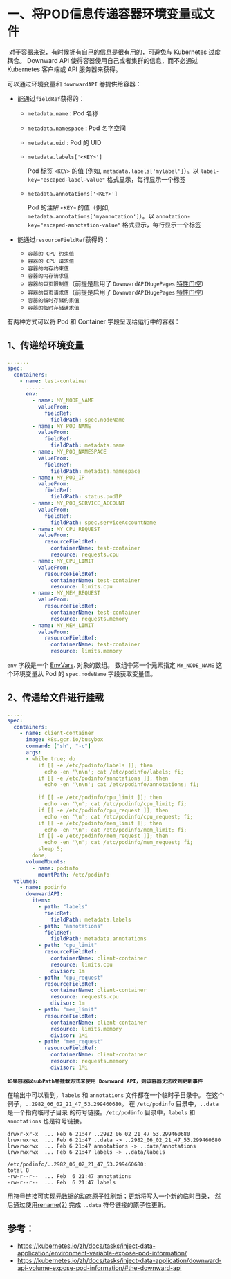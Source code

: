 # 一、将POD信息传递容器环境变量或文件

​	对于容器来说，有时候拥有自己的信息是很有用的，可避免与 Kubernetes 过度耦合。 Downward API 使得容器使用自己或者集群的信息，而不必通过 Kubernetes 客户端或 API 服务器来获得。

可以通过环境变量和 `downwardAPI` 卷提供给容器：

- 能通过`fieldRef`获得的：

  - `metadata.name` : Pod 名称

  - `metadata.namespace` : Pod 名字空间

  - `metadata.uid` : Pod 的 UID

  - `metadata.labels['<KEY>']` 

    Pod 标签 `<KEY>` 的值 (例如, `metadata.labels['mylabel']`）。以 `label-key="escaped-label-value"` 格式显示，每行显示一个标签

  - `metadata.annotations['<KEY>']` 

     Pod 的注解 `<KEY>` 的值（例如, `metadata.annotations['myannotation']`）。以 `annotation-key="escaped-annotation-value"` 格式显示，每行显示一个标签

- 能通过`resourceFieldRef`获得的：
  - `容器的 CPU 约束值`
  - `容器的 CPU 请求值`
  - `容器的内存约束值`
  - `容器的内存请求值`
  - `容器的巨页限制值`（前提是启用了 `DownwardAPIHugePages` [特性门控](https://kubernetes.io/zh/docs/reference/command-line-tools-reference/feature-gates/)）
  - `容器的巨页请求值`（前提是启用了 `DownwardAPIHugePages` [特性门控](https://kubernetes.io/zh/docs/reference/command-line-tools-reference/feature-gates/)）
  - `容器的临时存储约束值`
  - `容器的临时存储请求值`



有两种方式可以将 Pod 和 Container 字段呈现给运行中的容器：

## 1、传递给环境变量

```yaml
.......
spec:
  containers:
    - name: test-container
      ......
      env:
        - name: MY_NODE_NAME
          valueFrom:
            fieldRef:
              fieldPath: spec.nodeName
        - name: MY_POD_NAME
          valueFrom:
            fieldRef:
              fieldPath: metadata.name
        - name: MY_POD_NAMESPACE
          valueFrom:
            fieldRef:
              fieldPath: metadata.namespace
        - name: MY_POD_IP
          valueFrom:
            fieldRef:
              fieldPath: status.podIP
        - name: MY_POD_SERVICE_ACCOUNT
          valueFrom:
            fieldRef:
              fieldPath: spec.serviceAccountName
        - name: MY_CPU_REQUEST
          valueFrom:
            resourceFieldRef:
              containerName: test-container
              resource: requests.cpu
        - name: MY_CPU_LIMIT
          valueFrom:
            resourceFieldRef:
              containerName: test-container
              resource: limits.cpu
        - name: MY_MEM_REQUEST
          valueFrom:
            resourceFieldRef:
              containerName: test-container
              resource: requests.memory
        - name: MY_MEM_LIMIT
          valueFrom:
            resourceFieldRef:
              containerName: test-container
              resource: limits.memory
```

`env` 字段是一个 [EnvVars](https://kubernetes.io/docs/reference/generated/kubernetes-api/v1.23/#envvar-v1-core). 对象的数组。 数组中第一个元素指定 `MY_NODE_NAME` 这个环境变量从 Pod 的 `spec.nodeName` 字段获取变量值。 

## 2、传递给文件进行挂载

```yaml
.....
spec:
  containers:
    - name: client-container
      image: k8s.gcr.io/busybox
      command: ["sh", "-c"]
      args:
      - while true; do
          if [[ -e /etc/podinfo/labels ]]; then
            echo -en '\n\n'; cat /etc/podinfo/labels; fi;
          if [[ -e /etc/podinfo/annotations ]]; then
            echo -en '\n\n'; cat /etc/podinfo/annotations; fi;
            
          if [[ -e /etc/podinfo/cpu_limit ]]; then
            echo -en '\n'; cat /etc/podinfo/cpu_limit; fi;
          if [[ -e /etc/podinfo/cpu_request ]]; then
            echo -en '\n'; cat /etc/podinfo/cpu_request; fi;
          if [[ -e /etc/podinfo/mem_limit ]]; then
            echo -en '\n'; cat /etc/podinfo/mem_limit; fi;
          if [[ -e /etc/podinfo/mem_request ]]; then
            echo -en '\n'; cat /etc/podinfo/mem_request; fi;
          sleep 5;
        done;
      volumeMounts:
        - name: podinfo
          mountPath: /etc/podinfo
  volumes:
    - name: podinfo
      downwardAPI:
        items:
          - path: "labels"
            fieldRef:
              fieldPath: metadata.labels
          - path: "annotations"
            fieldRef:
              fieldPath: metadata.annotations
          - path: "cpu_limit"
            resourceFieldRef:
              containerName: client-container
              resource: limits.cpu
              divisor: 1m
          - path: "cpu_request"
            resourceFieldRef:
              containerName: client-container
              resource: requests.cpu
              divisor: 1m
          - path: "mem_limit"
            resourceFieldRef:
              containerName: client-container
              resource: limits.memory
              divisor: 1Mi
          - path: "mem_request"
            resourceFieldRef:
              containerName: client-container
              resource: requests.memory
              divisor: 1Mi
```

**`如果容器以subPath卷挂载方式来使用 Downward API，则该容器无法收到更新事件`**



在输出中可以看到，`labels` 和 `annotations` 文件都在一个临时子目录中。 在这个例子，`..2982_06_02_21_47_53.299460680`。 在 `/etc/podinfo` 目录中，`..data` 是一个指向临时子目录 的符号链接。`/etc/podinfo` 目录中，`labels` 和 `annotations` 也是符号链接。

```
drwxr-xr-x  ... Feb 6 21:47 ..2982_06_02_21_47_53.299460680
lrwxrwxrwx  ... Feb 6 21:47 ..data -> ..2982_06_02_21_47_53.299460680
lrwxrwxrwx  ... Feb 6 21:47 annotations -> ..data/annotations
lrwxrwxrwx  ... Feb 6 21:47 labels -> ..data/labels

/etc/podinfo/..2982_06_02_21_47_53.299460680:
total 8
-rw-r--r--  ... Feb  6 21:47 annotations
-rw-r--r--  ... Feb  6 21:47 labels
```

用符号链接可实现元数据的动态原子性刷新；更新将写入一个新的临时目录， 然后通过使用[rename(2)](http://man7.org/linux/man-pages/man2/rename.2.html) 完成 `..data` 符号链接的原子性更新。



## 参考：

- https://kubernetes.io/zh/docs/tasks/inject-data-application/environment-variable-expose-pod-information/
- https://kubernetes.io/zh/docs/tasks/inject-data-application/downward-api-volume-expose-pod-information/#the-downward-api
